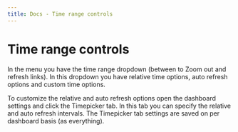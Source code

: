 ```yaml
---
title: Docs - Time range controls
---
```


# Time range controls

In the menu you have the time range dropdown (between to Zoom out and refresh links).
In this dropdown you have relative time options, auto refresh options and custom time options.

To customize the relative and auto refresh options open the dashboard settings and click the Timepicker tab.
In this tab you can specify the relative and auto refresh intervals. The Timepicker tab settings are saved
on per dashboard basis (as everything).